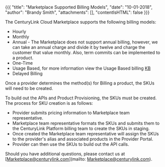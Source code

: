 {{{
 "title": "Marketplace Supported Billing Models",
 "date": "10-01-2018",
 "author": "Brandy Smith",
 "attachments": [],
 "contentIsHTML": false
 }}}

 The CenturyLink Cloud Marketplace supports the following billing models:

 * Hourly
 * Monthly
 * Annual - The Marketplace does not support annual billing, however, we can take an annual charge and divide it by twelve and charge the customer that value monthly. Also, term commits can be implemented to a product.
 * One-Time
 * Usage Based, for more information view the Usage Based billing [KB](usage-based-billing.md)
 * Delayed Billing

Once a provider determines the method(s) for Billing a product, the SKUs will need to be created.

To build out the APIs and Product Provisioning, the SKUs must be created.
The process for SKU creation is as follows:

* Provider submits pricing information to Marketplace team representative.
* Marketplace team representative formats the SKUs and submits them to the CenturyLink Platform billing team to create the SKUs in staging.
* Once created the Marketplace team representative will assign the SKUs to the provider's alias and associated products in the Provider Portal.
* Provider can then use the SKUs to build out the API calls.


 Should you have additional questions, please contact us at [Marketplace@centurylink.com](mailto: Marketplace@centurylink.com).
